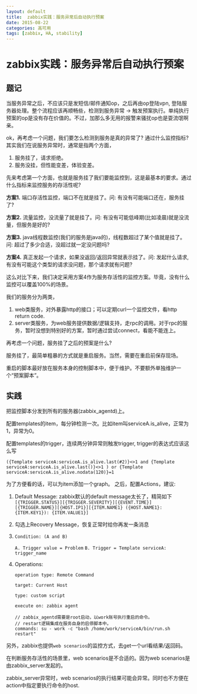 ```yaml
---
layout: default
title:  zabbix实践：服务异常后自动执行预案 
date: 2015-08-22
categories: 高可用
tags: [zabbix, HA, stability]
---
```


#  zabbix实践：服务异常后自动执行预案 

## 题记
当服务异常之后，不应该只是发短信/邮件通知op，之后再由op登陆vpn, 登陆服务器处理。整个流程应该再顺畅些，检测到服务异常 -> 触发预案执行。单纯执行预案的op是没有存在价值的。不过，加那么多无用的报警来骚扰op也是耍流氓啊亲。

ok，再考虑一个问题，我们要怎么检测到服务是真的异常了? 通过什么监控指标?
其实我们在说服务异常时，通常是指两个方面，

1. 服务挂了，请求拒绝。
2. 服务没挂，但性能变差，体验变差。

先来考虑第一个方面，也就是服务挂了我们要能监控到，这是最基本的要求。通过什么指标来监控服务的存活性呢?

**方案1.** 端口存活性监控，端口不在就是挂了。问: 有没有可能端口还在，服务挂了?

**方案2.** 流量监控，没流量了就是挂了。问: 有没有可能低峰期(比如凌晨)就是没流量，但服务是好的?

**方案3.** java线程数监控(我们的服务是java的)，线程数超过了某个值就是挂了。问: 超过了多少合适，没超过就一定没问题吗?

**方案4.** 真正发起一个请求，如果没返回/返回异常就表示挂了。问: 发起什么请求, 有没有可能这个类型的请求没问题，那个请求就有问题?

这么对比下来，我们决定采用方案4作为服务存活性的监控方案。毕竟，没有什么监控可以覆盖100%的场景。

我们的服务分为两类，

1. web类服务，对外暴露http的接口；可以定期curl一个监控文件，看http return code.
1. server类服务，为web服务提供数据/逻辑支持，走rpc的调用。对于rpc的服务，暂时没想到特别好的方案，暂时通过尝试connect，看能不能连上。

再考虑一个问题，服务挂了之后的预案是什么?

服务挂了，最简单粗暴的方式就是重启服务。当然，需要在重启前保存现场。

重启的脚本最好放在服务本身的控制脚本中，便于维护。不要额外单独维护一个“预案脚本”。

## 实践

把监控脚本分发到所有的服务器(zabbix_agentd)上。

配置templates的item，每分钟检测一次。比如item叫serviceA.is_alive，正常为1，异常为0。

配置templates的trigger，连续两分钟异常则触发trigger, trigger的表达式应该这么写

`({Template serviceA:serviceA.is_alive.last(#2)}<>1 and {Template serviceA:serviceA.is_alive.last()}<>1 ) or {Template serviceA:serviceA.is_alive.nodata(120)}=1`

为了方便看的话，可以为item添加一个graph。
之后，配置Actions，建议:

1. Default Message: zabbix默认的default message太长了，精简如下
`[{TRIGGER.STATUS}][{TRIGGER.SEVERITY}][{EVENT.TIME}][{TRIGGER.NAME}][{HOST.IP1}][{ITEM.NAME1} ({HOST.NAME1}:{ITEM.KEY1}): {ITEM.VALUE1}]`

2. 勾选上Recovery Message，恢复正常时给你再发一条消息
3. `Condition: (A and B)`

   `A. Trigger value = Problem`
   `B. Trigger = Template serviceA: trigger_name`
   
4. Operations: 

   `operation type: Remote Command`
   
   `target: Current Host`
   
   `type: custom script`
   
   `execute on: zabbix agent`
   
   ```
   // zabbix_agentd需要是root启动，以work账号执行重启的命令。
   // restart逻辑集成在服务自身的启停脚本中。
   commands: su - work -c "bash /home/work/serviceA/bin/run.sh restart"
   ```

另外，zabbix也提供`web scenarios`的监控方式，去get一个url看结果/返回码。

在判断服务存活性的场景里，web scenarios是不合适的。因为web scenarios是由zabbix_server发起的。

zabbix_server异常时，web scenarios的执行结果可能会异常。同时也不方便在action中指定要执行命令的host.
